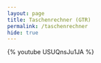 ```yaml
---
layout: page
title: Taschenrechner (GTR)
permalink: /taschenrechner
hide: true
---
```


{% youtube USUQnsJu1JA %}
